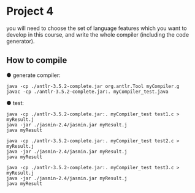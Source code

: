 # Project 4
you will need to choose the set of language features which you want to develop in this course, and write the whole compiler (including the code generator).

## How to compile

● generate compiler:
    
    java -cp ./antlr-3.5.2-complete.jar org.antlr.Tool myCompiler.g
    javac -cp ./antlr-3.5.2-complete.jar:. myCompiler_test.java
    
● test:
    
    java -cp ./antlr-3.5.2-complete.jar:. myCompiler_test test1.c > myResult.j
    java -jar ./jasmin-2.4/jasmin.jar myResult.j
    java myResult
    
    java -cp ./antlr-3.5.2-complete.jar:. myCompiler_test test2.c > myResult.j
    java -jar ./jasmin-2.4/jasmin.jar myResult.j
    java myResult
    
    java -cp ./antlr-3.5.2-complete.jar:. myCompiler_test test3.c > myResult.j
    java -jar ./jasmin-2.4/jasmin.jar myResult.j
    java myResult
    

